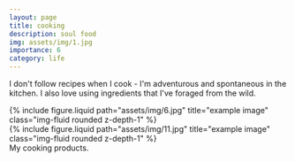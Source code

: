 ```yaml
---
layout: page
title: cooking
description: soul food
img: assets/img/1.jpg
importance: 6
category: life
---
```


I don't follow recipes when I cook - I'm adventurous and spontaneous in the kitchen. I also love using ingredients that I've foraged from the wild.

<div class="row justify-content-sm-center">
    <div class="col-sm-8 mt-3 mt-md-0">
        {% include figure.liquid path="assets/img/6.jpg" title="example image" class="img-fluid rounded z-depth-1" %}
    </div>
    <div class="col-sm-4 mt-3 mt-md-0">
        {% include figure.liquid path="assets/img/11.jpg" title="example image" class="img-fluid rounded z-depth-1" %}
    </div>
</div>
<div class="caption">
    My cooking products.
</div>
